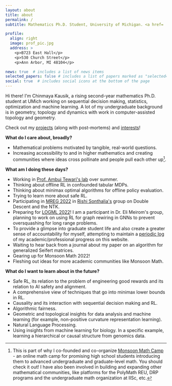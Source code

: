```yaml
---
layout: about
title: about
permalink: /
subtitle: Mathematics Ph.D. Student, University of Michigan. <a href= 'https://drive.google.com/file/d/1pV7LDvrkQnjGSgIWx_p1lZVHNNT9oOgp/view?usp=sharing'>Curriculum Vitae</a>.

profile:
  align: right
  image: prof_pic.jpg
  address: >
    <p>B723 East Hall</p>
    <p>530 Church Street</p>
    <p>Ann Arbor, MI 48104</p>

news: true  # includes a list of news items
selected_papers: false # includes a list of papers marked as "selected={true}"
social: true  # includes social icons at the bottom of the page
---
```


Hi there! I'm Chinmaya Kausik, a rising second-year mathematics Ph.D. student at UMich working on sequential decision making, statistics, optimization and machine learning. A lot of my undergraduate background is in geometry, topology and dynamics with work in computer-assisted topology and geometry.

Check out my [projects](projects) (along with post-mortems) and [interests](more)!

**What do I care about, broadly?** 
* Mathematical problems motivated by tangible, real-world questions. 
* Increasing accessibility to and in higher mathematics and creating communities where ideas cross pollinate and people pull each other up[^1].

[^1]: This is part of why I co-founded and co-organize [Monsoon Math Camp](https://www.monsoonmath.org) - an online math camp for promising high school students introducing them to advanced undergraduate and graduate-level math. You should check it out! I have also been involved in building and expanding other mathematical communities, like platforms for the PolyMath REU, DRP programs and the undergraduate math organization at IISc, etc.

**What am I doing these days?**
* Working in [Prof. Ambuj Tewari's lab](https://ambujtewari.github.io/) over summer.
* Thinking about offline RL in confounded tabular MDPs.
* Thinking about minimax optimal algorithms for offline policy evaluation.
* Trying to learn more about safe RL.
* Participating in [MREG 2022](https://sites.google.com/umich.edu/mreg-2022/home) in [Rishi Sonthalia's](https://sites.google.com/umich.edu/rsonthal/home?authuser=0) group on Double Descent and the NTK.
* Preparing for [LOGML 2022](https://www.logml.ai/)! I am a participant in Dr. Eli Meirom's group, planning to work on using RL for graph rewiring in GNNs to prevent oversquashing for long range problems.
* To provide a glimpse into graduate student life and also create a greater sense of accountability for myself, attempting to maintain a [periodic log](log) of my academic/professional progress on this website. 
* Waiting to hear back from a journal about my paper on an algorithm for generalized Seifert matrices.
* Gearing up for Monsoon Math 2022!
* Fleshing out ideas for more academic communities like Monsoon Math.

**What do I want to learn about in the future?**
* Safe RL, its relation to the problem of engineering good rewards and its relation to AI safety and alignment.
* A comprehensive view of techniques that go into minimax lower bounds in RL.
* Causality and its interaction with sequential decision making and RL.
* Algorithmic fairness.
* Geometric and topological insights for data analysis and machine learning (for example, non-positive curvature representation learning).
* Natural Language Processing.
* Using insights from machine learning for biology. In a specific example, learning a hierarchical or causal structure from genomics data.
